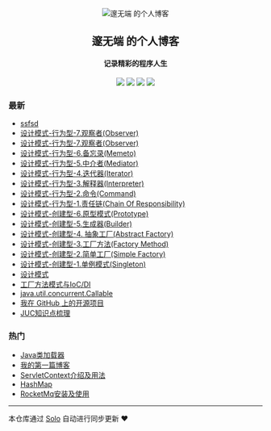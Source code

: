 <p align="center"><img alt="邃无端 的个人博客" src="https://static.b3log.org/images/brand/solo-32.png"></p><h2 align="center">
邃无端 的个人博客
</h2>

<h4 align="center">记录精彩的程序人生</h4>
<p align="center"><a title="邃无端 的个人博客" target="_blank" href="https://github.com/edhugo88/solo-blog"><img src="https://img.shields.io/github/last-commit/edhugo88/solo-blog.svg?style=flat-square&color=FF9900"></a>
<a title="GitHub repo size in bytes" target="_blank" href="https://github.com/edhugo88/solo-blog"><img src="https://img.shields.io/github/repo-size/edhugo88/solo-blog.svg?style=flat-square"></a>
<a title="Solo Version" target="_blank" href="https://github.com/b3log/solo/releases"><img src="https://img.shields.io/badge/solo-3.6.6-f1e05a.svg?style=flat-square&color=blueviolet"></a>
<a title="Hits" target="_blank" href="https://github.com/b3log/hits"><img src="https://hits.b3log.org/edhugo88/solo-blog.svg"></a></p>

### 最新

* [ssfsd](http://blog.hugoyisang.top/articles/2019/11/15/1573819403818.html)
* [设计模式-行为型-7.观察者(Observer)](http://blog.hugoyisang.top/articles/2019/11/15/1573819389430.html)
* [设计模式-行为型-7.观察者(Observer)](http://blog.hugoyisang.top/articles/2019/11/15/1573813516479.html)
* [设计模式-行为型-6.备忘录(Memeto)](http://blog.hugoyisang.top/articles/2019/11/15/1573812994276.html)
* [设计模式-行为型-5.中介者(Mediator)](http://blog.hugoyisang.top/articles/2019/11/15/1573807205910.html)
* [设计模式-行为型-4.迭代器(Iterator)](http://blog.hugoyisang.top/articles/2019/11/15/1573805774122.html)
* [设计模式-行为型-3.解释器(Interpreter)](http://blog.hugoyisang.top/articles/2019/11/15/1573804482775.html)
* [设计模式-行为型-2.命令(Command)](http://blog.hugoyisang.top/articles/2019/11/15/1573803036645.html)
* [设计模式-行为型-1.责任链(Chain Of Responsibility)](http://blog.hugoyisang.top/articles/2019/11/15/1573802509666.html)
* [设计模式-创建型-6.原型模式(Prototype)](http://blog.hugoyisang.top/articles/2019/11/15/1573802248557.html)
* [设计模式-创建型-5.生成器(Builder)](http://blog.hugoyisang.top/articles/2019/11/15/1573801764806.html)
* [设计模式-创建型-4. 抽象工厂(Abstract Factory)](http://blog.hugoyisang.top/articles/2019/11/15/1573801623519.html)
* [设计模式-创建型-3.工厂方法(Factory Method)](http://blog.hugoyisang.top/articles/2019/11/15/1573801121191.html)
* [设计模式-创建型-2.简单工厂(Simple Factory)](http://blog.hugoyisang.top/articles/2019/11/15/1573800930537.html)
* [设计模式-创建型-1.单例模式(Singleton)](http://blog.hugoyisang.top/articles/2019/11/15/1573800735201.html)
* [设计模式](http://blog.hugoyisang.top/articles/2019/11/15/1573799570673.html)
* [工厂方法模式与IoC/DI](http://blog.hugoyisang.top/articles/2019/11/14/1573721718573.html)
* [java.util.concurrent.Callable](http://blog.hugoyisang.top/articles/2019/11/14/1573698893916.html)
* [我在 GitHub 上的开源项目](http://blog.hugoyisang.top/my-github-repos)
* [JUC知识点梳理](http://blog.hugoyisang.top/articles/2019/11/12/1573571446386.html)

### 热门

* [Java类加载器](http://blog.hugoyisang.top/articles/2019/11/08/1573177125535.html)
* [我的第一篇博客](http://blog.hugoyisang.top/articles/2019/11/07/1573129928941.html)
* [ServletContext介绍及用法](http://blog.hugoyisang.top/articles/2019/11/08/1573183839966.html)
* [HashMap](http://blog.hugoyisang.top/articles/2019/11/08/1573184701635.html)
* [RocketMq安装及使用](http://blog.hugoyisang.top/articles/2019/11/08/1573186330802.html)



---

本仓库通过 [Solo](https://github.com/b3log/solo) 自动进行同步更新 ❤️ 